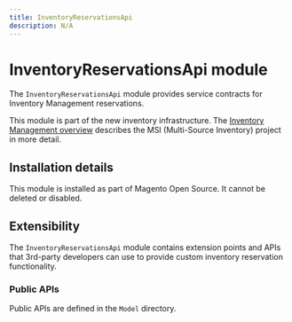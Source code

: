 ```yaml
---
title: InventoryReservationsApi
description: N/A
---
```


# InventoryReservationsApi module

The `InventoryReservationsApi` module provides service contracts for Inventory Management reservations.

This module is part of the new inventory infrastructure. The
[Inventory Management overview](https://developer.adobe.com/commerce/webapi/rest/inventory/index.html)
describes the MSI (Multi-Source Inventory) project in more detail.

## Installation details

This module is installed as part of Magento Open Source. It cannot be deleted or disabled.

## Extensibility

The `InventoryReservationsApi` module contains extension points and APIs that 3rd-party developers
can use to provide custom inventory reservation functionality.

### Public APIs

Public APIs are defined in the `Model` directory.
